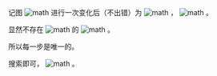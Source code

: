 记图 ![math](https://www.zhihu.com/equation?tex=S) 进行一次变化后（不出错）为 ![math](https://www.zhihu.com/equation?tex=f%28S%29) ， ![math](https://www.zhihu.com/equation?tex=%7CS%7C%3D%5Csum_%7Bu%5Cin%20S%7D%5Bu%3D1%5D) 。

显然不存在 ![math](https://www.zhihu.com/equation?tex=%7Cf%28S%29%7C%3D2) 的 ![math](https://www.zhihu.com/equation?tex=S) 。

所以每一步是唯一的。

搜索即可， ![math](https://www.zhihu.com/equation?tex=O%28n%5E3%29%5Csim%20O%28n%5E5%29) 。
